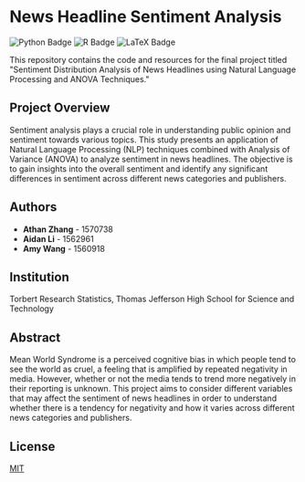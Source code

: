 
# News Headline Sentiment Analysis

![Python Badge](https://img.shields.io/badge/Python-3776AB?logo=python&logoColor=fff&style=flat)
![R Badge](https://img.shields.io/badge/R-276DC3?logo=r&logoColor=fff&style=flat)
![LaTeX Badge](https://img.shields.io/badge/LaTeX-008080?logo=latex&logoColor=fff&style=flat)

This repository contains the code and resources for the final project titled "Sentiment Distribution Analysis of News Headlines using Natural Language Processing and ANOVA Techniques."

## Project Overview

Sentiment analysis plays a crucial role in understanding public opinion and sentiment towards various topics. This study presents an application of Natural Language Processing (NLP) techniques combined with Analysis of Variance (ANOVA) to analyze sentiment in news headlines. The objective is to gain insights into the overall sentiment and identify any significant differences in sentiment across different news categories and publishers.

## Authors

- **Athan Zhang** - 1570738
- **Aidan Li** - 1562961
- **Amy Wang** - 1560918

## Institution

Torbert Research Statistics, Thomas Jefferson High School for Science and Technology

## Abstract

Mean World Syndrome is a perceived cognitive bias in which people tend to see the world as cruel, a feeling that is amplified by repeated negativity in media. However, whether or not the media tends to trend more negatively in their reporting is unknown. This project aims to consider different variables that may affect the sentiment of news headlines in order to understand whether there is a tendency for negativity and how it varies across different news categories and publishers.

## License

[MIT](https://choosealicense.com/licenses/mit/)

